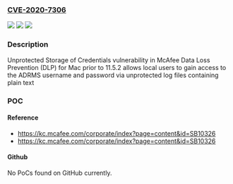 ### [CVE-2020-7306](https://cve.mitre.org/cgi-bin/cvename.cgi?name=CVE-2020-7306)
![](https://img.shields.io/static/v1?label=Product&message=Data%20Loss%20Prevention(DLP)&color=blue)
![](https://img.shields.io/static/v1?label=Version&message=11.3%3C%2011.3.31%20&color=brighgreen)
![](https://img.shields.io/static/v1?label=Vulnerability&message=CWE-522%3A%20Insufficiently%20Protected%20Credentials&color=brighgreen)

### Description

Unprotected Storage of Credentials vulnerability in McAfee Data Loss Prevention (DLP) for Mac prior to 11.5.2 allows local users to gain access to the ADRMS username and password via unprotected log files containing plain text

### POC

#### Reference
- https://kc.mcafee.com/corporate/index?page=content&id=SB10326
- https://kc.mcafee.com/corporate/index?page=content&id=SB10326

#### Github
No PoCs found on GitHub currently.

